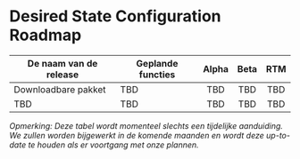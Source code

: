 # <a name="desired-state-configuration-roadmap"></a>Desired State Configuration Roadmap

| De naam van de release | Geplande functies | Alpha | Beta | RTM |
| ---- | -------- | :-------: | :-------:| :-----: |
| Downloadbare pakket | TBD | TBD | TBD | TBD |
| TBD | TBD | TBD | TBD | TBD |

*Opmerking: Deze tabel wordt momenteel slechts een tijdelijke aanduiding. We zullen worden bijgewerkt in de komende maanden en wordt deze up-to-date te houden als er voortgang met onze plannen.*